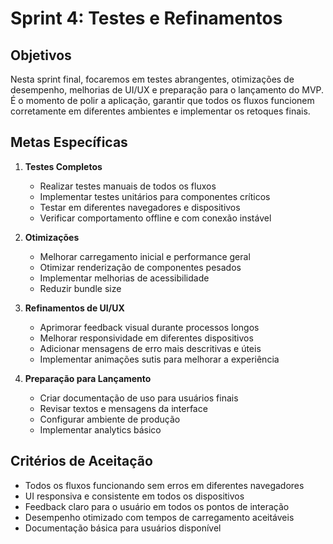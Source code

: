 # Sprint 4: Testes e Refinamentos

## Objetivos

Nesta sprint final, focaremos em testes abrangentes, otimizações de desempenho, melhorias de UI/UX e preparação para o lançamento do MVP. É o momento de polir a aplicação, garantir que todos os fluxos funcionem corretamente em diferentes ambientes e implementar os retoques finais.

## Metas Específicas

1. **Testes Completos**
   - Realizar testes manuais de todos os fluxos
   - Implementar testes unitários para componentes críticos
   - Testar em diferentes navegadores e dispositivos
   - Verificar comportamento offline e com conexão instável

2. **Otimizações**
   - Melhorar carregamento inicial e performance geral
   - Otimizar renderização de componentes pesados
   - Implementar melhorias de acessibilidade
   - Reduzir bundle size

3. **Refinamentos de UI/UX**
   - Aprimorar feedback visual durante processos longos
   - Melhorar responsividade em diferentes dispositivos
   - Adicionar mensagens de erro mais descritivas e úteis
   - Implementar animações sutis para melhorar a experiência

4. **Preparação para Lançamento**
   - Criar documentação de uso para usuários finais
   - Revisar textos e mensagens da interface
   - Configurar ambiente de produção
   - Implementar analytics básico

## Critérios de Aceitação

- Todos os fluxos funcionando sem erros em diferentes navegadores
- UI responsiva e consistente em todos os dispositivos
- Feedback claro para o usuário em todos os pontos de interação
- Desempenho otimizado com tempos de carregamento aceitáveis
- Documentação básica para usuários disponível 